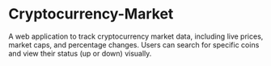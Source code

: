 # Cryptocurrency-Market
A web application to track cryptocurrency market data, including live prices, market caps, and percentage changes. Users can search for specific coins and view their status (up or down) visually.

